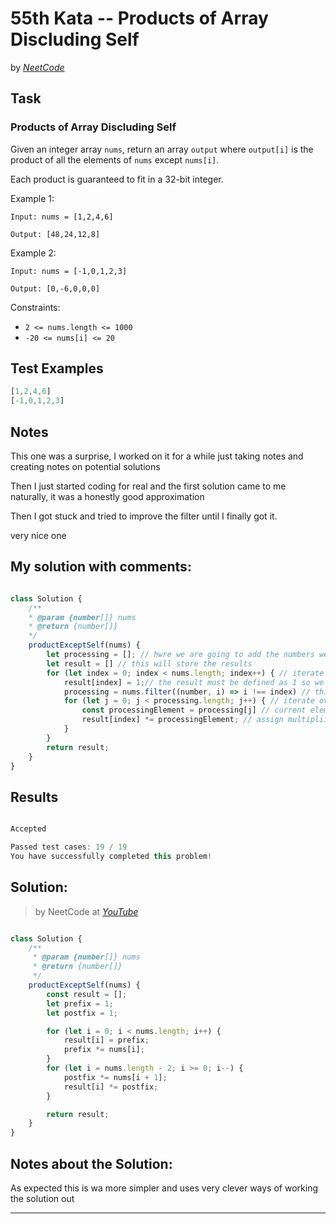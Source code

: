 # 55th Kata -- Products of Array Discluding Self



by *[NeetCode](https://neetcode.io/problems/reverse-a-linked-list)*


## Task

### Products of Array Discluding Self


Given an integer array `nums`, return an array `output` where `output[i]` is the product of all the elements of `nums` except `nums[i]`.

Each product is guaranteed to fit in a 32-bit integer.


Example 1:
```
Input: nums = [1,2,4,6]

Output: [48,24,12,8]
```
Example 2:
```
Input: nums = [-1,0,1,2,3]

Output: [0,-6,0,0,0]
```
Constraints:

* ```2 <= nums.length <= 1000```
* ```-20 <= nums[i] <= 20```

## Test Examples

```js
[1,2,4,6]
[-1,0,1,2,3]
```


## Notes

This one was a surprise, I worked on it for a while just taking notes and creating notes on potential solutions

Then I just started coding for real and the first solution came to me naturally, it was a honestly good approximation

Then I got stuck and tried to improve the filter until I finally got it.

very nice one

## My solution with comments:

```js

class Solution {
    /**
    * @param {number[]} nums
    * @return {number[]}
    */
    productExceptSelf(nums) {
        let processing = []; // hwre we are going to add the numbers we will multiply
        let result = [] // this will store the results
        for (let index = 0; index < nums.length; index++) { // iterate over numbers
            result[index] = 1;// the result must be defined as 1 so we can multiply it
            processing = nums.filter((number, i) => i !== index) // this was the harder line, it took me a while to remember that filter also received the index parameter and then another while to understand how I could use the external index variable to correctly filter the numbers
            for (let j = 0; j < processing.length; j++) { // iterate over the processing array so we can get the produc
                const processingElement = processing[j] // current element of the processing array
                result[index] *= processingElement; // assign multipliication
            }
        }
        return result;
    }
}
```


## Results

```js

Accepted

Passed test cases: 19 / 19
You have successfully completed this problem!
```

## Solution:
> by NeetCode at *[YouTube](https://youtu.be/bNvIQI2wAjk)*

```js

class Solution {
    /**
     * @param {number[]} nums
     * @return {number[]}
     */
    productExceptSelf(nums) {
        const result = [];
        let prefix = 1;
        let postfix = 1;

        for (let i = 0; i < nums.length; i++) {
            result[i] = prefix;
            prefix *= nums[i];
        }
        for (let i = nums.length - 2; i >= 0; i--) {
            postfix *= nums[i + 1];
            result[i] *= postfix;
        }

        return result;
    }
}
```

## Notes about the Solution:

As expected this is wa more  simpler and uses very clever ways of working the solution out

---